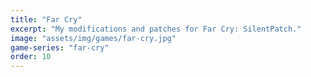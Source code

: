 ```yaml
---
title: "Far Cry"
excerpt: "My modifications and patches for Far Cry: SilentPatch."
image: "assets/img/games/far-cry.jpg"
game-series: "far-cry"
order: 10
---
```

